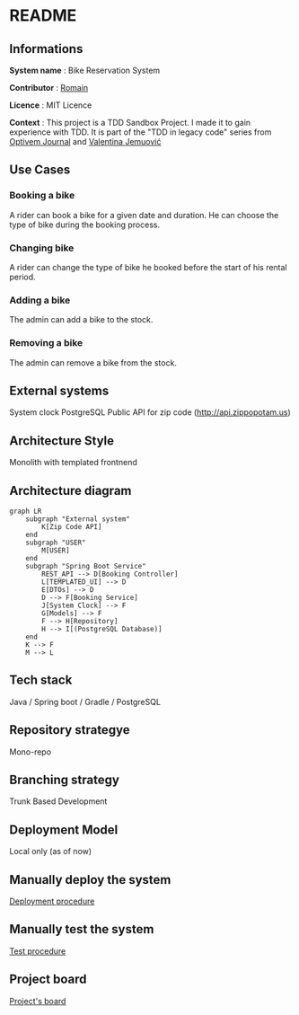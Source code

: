 # README

## Informations

**System name** : Bike Reservation System

**Contributor** : [Romain](https://github.com/RomainChamb)

**Licence** : MIT Licence

**Context** : This project is a TDD Sandbox Project. I made it to gain experience with TDD. It is part of the "TDD in legacy code" series
from [Optivem Journal](https://journal.optivem.com/) and [Valentina Jemuović](https://www.linkedin.com/in/valentinajemuovic/)


## Use Cases

### Booking a bike
A rider can book a bike for a given date and duration. He can choose the type of bike during the booking process.

### Changing bike
A rider can change the type of bike he booked before the start of his rental period.

### Adding a bike
The admin can add a bike to the stock.

### Removing a bike
The admin can remove a bike from the stock.

## External systems
System clock
PostgreSQL
Public API for zip code (http://api.zippopotam.us)

## Architecture Style
Monolith with templated frontnend

## Architecture diagram
```mermaid
graph LR
    subgraph "External system" 
        K[Zip Code API]
    end
    subgraph "USER"
        M[USER]
    end
    subgraph "Spring Boot Service"
        REST_API --> D[Booking Controller]
        L[TEMPLATED_UI] --> D
        E[DTOs] --> D
        D --> F[Booking Service]
        J[System Clock] --> F
        G[Models] --> F
        F --> H[Repository]
        H --> I[(PostgreSQL Database)]
    end
    K --> F
    M --> L
```

## Tech stack
Java / Spring boot / Gradle / PostgreSQL

## Repository strategye
Mono-repo

## Branching strategy
Trunk Based Development

## Deployment Model
Local only (as of now)

## Manually deploy the system
[Deployment procedure](./documentation/DEPLOYMENT)

## Manually test the system
[Test procedure](./documentation/TEST_PROCEDURE.md)

## Project board
[Project's board](https://github.com/users/RomainChamb/projects/4/views/1)



